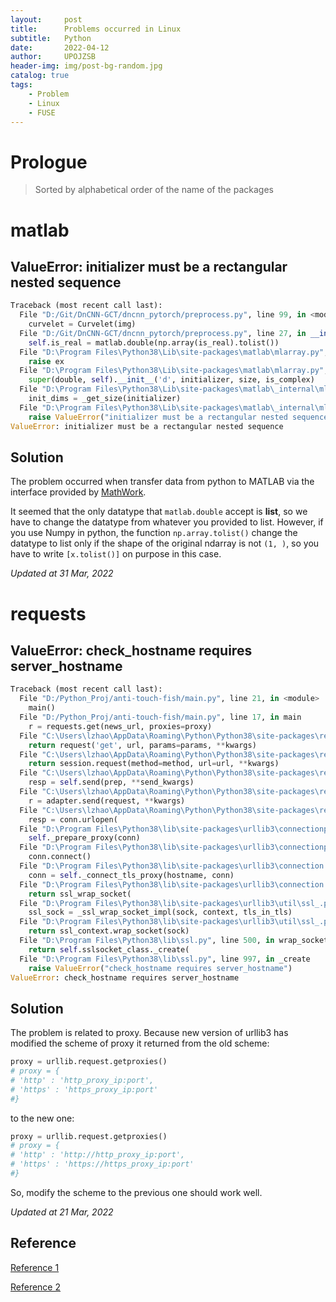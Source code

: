 ```yaml
---
layout:     post
title:      Problems occurred in Linux
subtitle:   Python
date:       2022-04-12
author:     UPOJZSB
header-img: img/post-bg-random.jpg
catalog: true
tags:
    - Problem
    - Linux
    - FUSE
---
```


# Prologue

> Sorted by alphabetical order of the name of the packages

# matlab
## ValueError: initializer must be a rectangular nested sequence

```python
Traceback (most recent call last):
  File "D:/Git/DnCNN-GCT/dncnn_pytorch/preprocess.py", line 99, in <module>
    curvelet = Curvelet(img)
  File "D:/Git/DnCNN-GCT/dncnn_pytorch/preprocess.py", line 27, in __init__
    self.is_real = matlab.double(np.array(is_real).tolist())
  File "D:\Program Files\Python38\Lib\site-packages\matlab\mlarray.py", line 51, in __init__
    raise ex
  File "D:\Program Files\Python38\Lib\site-packages\matlab\mlarray.py", line 49, in __init__
    super(double, self).__init__('d', initializer, size, is_complex)
  File "D:\Program Files\Python38\Lib\site-packages\matlab\_internal\mlarray_sequence.py", line 41, in __init__
    init_dims = _get_size(initializer)
  File "D:\Program Files\Python38\Lib\site-packages\matlab\_internal\mlarray_utils.py", line 76, in _get_size
    raise ValueError("initializer must be a rectangular nested sequence")
ValueError: initializer must be a rectangular nested sequence
```

## Solution

The problem occurred when transfer data from python to MATLAB via the interface provided by [MathWork](https://www.mathworks.com/help/matlab/matlab_external/matlab-arrays-as-python-variables.html).

It seemed that the only datatype that `matlab.double` accept is **list**, so we have to change the datatype from whatever you provided to list. However, if you use Numpy in python, the function `np.array.tolist()` change the datatype to list only if the shape of the original ndarray is not `(1, )`, so you have to write `[x.tolist()]` on purpose in this case.

*Updated at 31 Mar, 2022*

# requests

## ValueError: check_hostname requires server_hostname

```python
Traceback (most recent call last):
  File "D:/Python_Proj/anti-touch-fish/main.py", line 21, in <module>
    main()
  File "D:/Python_Proj/anti-touch-fish/main.py", line 17, in main
    r = requests.get(news_url, proxies=proxy)
  File "C:\Users\lzhao\AppData\Roaming\Python\Python38\site-packages\requests\api.py", line 76, in get
    return request('get', url, params=params, **kwargs)
  File "C:\Users\lzhao\AppData\Roaming\Python\Python38\site-packages\requests\api.py", line 61, in request
    return session.request(method=method, url=url, **kwargs)
  File "C:\Users\lzhao\AppData\Roaming\Python\Python38\site-packages\requests\sessions.py", line 542, in request
    resp = self.send(prep, **send_kwargs)
  File "C:\Users\lzhao\AppData\Roaming\Python\Python38\site-packages\requests\sessions.py", line 655, in send
    r = adapter.send(request, **kwargs)
  File "C:\Users\lzhao\AppData\Roaming\Python\Python38\site-packages\requests\adapters.py", line 439, in send
    resp = conn.urlopen(
  File "D:\Program Files\Python38\lib\site-packages\urllib3\connectionpool.py", line 696, in urlopen
    self._prepare_proxy(conn)
  File "D:\Program Files\Python38\lib\site-packages\urllib3\connectionpool.py", line 964, in _prepare_proxy
    conn.connect()
  File "D:\Program Files\Python38\lib\site-packages\urllib3\connection.py", line 359, in connect
    conn = self._connect_tls_proxy(hostname, conn)
  File "D:\Program Files\Python38\lib\site-packages\urllib3\connection.py", line 500, in _connect_tls_proxy
    return ssl_wrap_socket(
  File "D:\Program Files\Python38\lib\site-packages\urllib3\util\ssl_.py", line 453, in ssl_wrap_socket
    ssl_sock = _ssl_wrap_socket_impl(sock, context, tls_in_tls)
  File "D:\Program Files\Python38\lib\site-packages\urllib3\util\ssl_.py", line 495, in _ssl_wrap_socket_impl
    return ssl_context.wrap_socket(sock)
  File "D:\Program Files\Python38\lib\ssl.py", line 500, in wrap_socket
    return self.sslsocket_class._create(
  File "D:\Program Files\Python38\lib\ssl.py", line 997, in _create
    raise ValueError("check_hostname requires server_hostname")
ValueError: check_hostname requires server_hostname
```

## Solution

The problem is related to proxy. Because new version of urllib3 has modified the scheme of proxy it returned from the old scheme:

```python
proxy = urllib.request.getproxies()
# proxy = {
# 'http' : 'http_proxy_ip:port',
# 'https' : 'https_proxy_ip:port'
#}
```
to the new one:

```python
proxy = urllib.request.getproxies()
# proxy = {
# 'http' : 'http://http_proxy_ip:port',
# 'https' : 'https://https_proxy_ip:port'
#}
```

So, modify the scheme to the previous one should work well.

*Updated at 21 Mar, 2022*

## Reference
[Reference 1](https://stackoverflow.com/questions/66642705/why-requests-raise-this-exception-check-hostname-requires-server-hostname)

[Reference 2](https://github.com/conda/conda/issues/10590)
